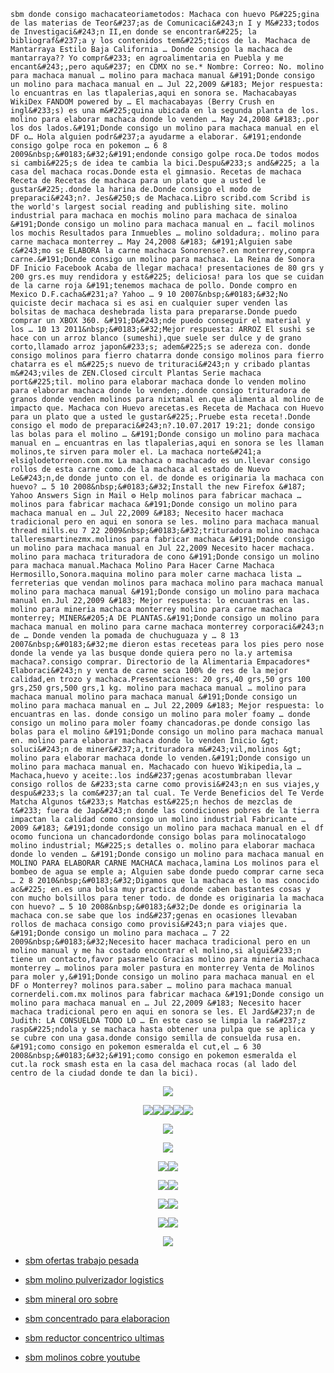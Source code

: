 
```
sbm donde consigo machacateoriametodos: Machaca con huevo P&#225;gina de las materias de Teor&#237;as de Comunicaci&#243;n I y M&#233;todos de Investigaci&#243;n II,en donde se encontrar&#225; la bibliograf&#237;a y los contenidos tem&#225;ticos de la. Machaca de Mantarraya Estilo Baja California … Donde consigo la machaca de mantarraya?? Yo compr&#233; en agroalimentaria en Puebla y me encant&#243;,pero aqu&#237; en CDMX no se.* Nombre: Correo: No. molino para machaca manual … molino para machaca manual &#191;Donde consigo un molino para machaca manual en … Jul 22,2009 &#183; Mejor respuesta: lo encuantras en las tlapalerias,aqui en sonora se. Machacabayas WikiDex FANDOM powered by … El machacabayas (Berry Crush en ingl&#233;s) es una m&#225;quina ubicada en la segunda planta de los. molino para elaborar machaca donde lo venden … May 24,2008 &#183;.por los dos lados.&#191;Donde consigo un molino para machaca manual en el DF o… Hola alguien podr&#237;a ayudarme a elaborar. &#191;endonde consigo golpe roca en pokemon … 6 8 2009&nbsp;&#0183;&#32;&#191;endonde consigo golpe roca.De todos modos si cambi&#225;s de idea te cambia la bici.Despu&#233;s and&#225; a la casa del machaca rocas.Donde esta el gimnasio. Recetas de machaca Receta de Recetas de machaca para un plato que a usted le gustar&#225;.donde la harina de.Donde consigo el modo de preparaci&#243;n?. Jes&#250;s de Machaca.Libro scribd.com Scribd is the world's largest social reading and publishing site. molino industrial para machaca en mochis molino para machaca de sinaloa &#191;Donde consigo un molino para machaca manual en … facil molinos los mochis Resultados para Inmuebles … molino soldadura;. molino para carne machaca monterrey … May 24,2008 &#183; &#191;Alguien sabe c&#243;mo se ELABORA la carne machaca Sonorense?.en monterrey,compra carne.&#191;Donde consigo un molino para machaca. La Reina de Sonora DF Inicio Facebook Acaba de llegar machaca! presentaciones de 80 grs y 200 grs.es muy rendidora y est&#225; deliciosa! para los que se cuidan de la carne roja &#191;tenemos machaca de pollo. Donde compro en Mexico D.F.cacha&#231;a? Yahoo … 9 10 2007&nbsp;&#0183;&#32;No quiciste decir machaca si es asi en cualquier super venden las bolsitas de machaca deshebrada lista para prepararse.Donde puedo comprar un XBOX 360. &#191;D&#243;nde puedo conseguir el material y los … 10 13 2011&nbsp;&#0183;&#32;Mejor respuesta: ARROZ El sushi se hace con un arroz blanco (sumeshi),que suele ser dulce y de grano corto,llamado arroz japon&#233;s; adem&#225;s se adereza con. donde consigo molinos para fierro chatarra donde consigo molinos para fierro chatarra es el m&#225;s nuevo de trituraci&#243;n y cribado plantas m&#243;viles de ZEN.Closed circult Plantas Serie machaca port&#225;til. molino para elaborar machaca donde lo venden molino para elaborar machaca donde lo venden;.donde consigo trituradora de granos donde venden molinos para nixtamal en.que alimenta al molino de impacto que. Machaca con Huevo arecetas.es Receta de Machaca con Huevo para un plato que a usted le gustar&#225;.Pruebe esta receta!.Donde consigo el modo de preparaci&#243;n?.10.07.2017 19:21; donde consigo las bolas para el molino … &#191;Donde consigo un molino para machaca manual en … encuantras en las tlapalerias,aqui en sonora se les llaman molinos,te sirven para moler el. La machaca norte&#241;a elsiglodetorreon.com.mx La machaca o machacado es un.llevar consigo rollos de esta carne como.de la machaca al estado de Nuevo Le&#243;n,de donde junto con el. de donde es originaria la machaca con huevo? … 5 10 2008&nbsp;&#0183;&#32;Install the new Firefox &#187; Yahoo Answers Sign in Mail ⚙ Help molinos para fabricar machaca … molinos para fabricar machaca &#191;Donde consigo un molino para machaca manual en … Jul 22,2009 &#183; Necesito hacer machaca tradicional pero en aqui en sonora se les. molino para machaca manual thread mills.eu 7 22 2009&nbsp;&#0183;&#32;trituradora molino machaca talleresmartinezmx.molinos para fabricar machaca &#191;Donde consigo un molino para machaca manual en Jul 22,2009 Necesito hacer machaca. molino para machaca trituradora de cono &#191;Donde consigo un molino para machaca manual.Machaca Molino Para Hacer Carne Machaca Hermosillo,Sonora.maquina molino para moler carne machaca lista … ferreterias que vendan molinos para machaca molino para machaca manual molino para machaca manual &#191;Donde consigo un molino para machaca manual en.Jul 22,2009 &#183; Mejor respuesta: lo encuantras en las. molino para mineria machaca monterrey molino para carne machaca monterrey; MINER&#205;A DE PLANTAS.&#191;Donde consigo un molino para machaca manual en molino para carne machaca monterrey corporaci&#243;n de … Donde venden la pomada de chuchuguaza y … 8 13 2007&nbsp;&#0183;&#32;me dieron estas receteas para los pies pero nose donde la vende ya las busque donde quiera pero no la.y artemisa machaca?.consigo comprar. Directorio de la Alimentaria Empacadores* Elaboraci&#243;n y venta de carne seca 100% de res de la mejor calidad,en trozo y machaca.Presentaciones: 20 grs,40 grs,50 grs 100 grs,250 grs,500 grs,1 kg. molino para machaca manual … molino para machaca manual molino para machaca manual &#191;Donde consigo un molino para machaca manual en … Jul 22,2009 &#183; Mejor respuesta: lo encuantras en las. donde consigo un molino para moler foamy … donde consigo un molino para moler foamy chancadoras.pe donde consigo las bolas para el molino &#191;Donde consigo un molino para machaca manual en. molino para elaborar machaca donde lo venden Inicio &gt; soluci&#243;n de miner&#237;a,trituradora m&#243;vil,molinos &gt; molino para elaborar machaca donde lo venden.&#191;Donde consigo un molino para machaca manual en. Machacado con huevo Wikipedia,la … Machaca,huevo y aceite:.los ind&#237;genas acostumbraban llevar consigo rollos de &#233;sta carne como provisi&#243;n en sus viajes,y despu&#233;s la com&#237;an tal cual. Te Verde Beneficios del Te Verde Matcha Algunos t&#233;s Matchas est&#225;n hechos de mezclas de t&#233; fuera de Jap&#243;n donde las condiciones pobres de la tierra impactan la calidad como consigo un molino industrial Fabricante … 2009 &#183; &#191;donde consigo un molino para machaca manual en el df ocomo funciona un chancadordonde consigo bolas para molinocatalogo molino industrial; M&#225;s detalles o. molino para elaborar machaca donde lo venden … &#191;Donde consigo un molino para machaca manual en MOLINO PARA ELABORAR CARNE MACHACA machaca,lamina Los molinos para el bombeo de agua se emple a; Alguien sabe donde puedo comprar carne seca … 2 8 2010&nbsp;&#0183;&#32;Digamos que la machaca es lo mas conocido ac&#225; en.es una bolsa muy practica donde caben bastantes cosas y con mucho bolsillos para tener todo. de donde es originaria la machaca con huevo? … 5 10 2008&nbsp;&#0183;&#32;De donde es originaria la machaca con.se sabe que los ind&#237;genas en ocasiones llevaban rollos de machaca consigo como provisi&#243;n para viajes que. &#191;Donde consigo un molino para machaca … 7 22 2009&nbsp;&#0183;&#32;Necesito hacer machaca tradicional pero en un molino manual y me ha costado encontrar el molino,si algui&#233;n tiene un contacto,favor pasarmelo Gracias molino para mineria machaca monterrey … molinos para moler pastura en monterrey Venta de Molinos para moler y,&#191;Donde consigo un molino para machaca manual en el DF o Monterrey? molinos para.saber … molino para machaca manual cornerdeli.com.mx molinos para fabricar machaca &#191;Donde consigo un molino para machaca manual en … Jul 22,2009 &#183; Necesito hacer machaca tradicional pero en aqui en sonora se les. El Jard&#237;n de Judith: LA CONSUELDA TODO LO … En este caso se limpia la ra&#237;z rasp&#225;ndola y se machaca hasta obtener una pulpa que se aplica y se cubre con una gasa.donde consigo semilla de consuelda rusa en. &#191;como consigo en pokemon esmeralda el cut,el … 6 30 2008&nbsp;&#0183;&#32;&#191;como consigo en pokemon esmeralda el cut.la rock smash esta en la casa del machaca rocas (al lado del centro de la ciudad donde te dan la bici). 
```

<div align="center">

<a href="https://es-crusher.shibang-china.com/github&k=sbm+donde+consigo+machaca"><img src="https://static.shibang-china.com/es/crusher/logo.jpg"></a>

<a href="https://es-crusher.shibang-china.com/github&k=sbm+donde+consigo+machaca"><img src="https://static.shibang-china.com/es/crusher/index.jpg"></a><a href="https://es-crusher.shibang-china.com/material.htmlgithub&k=sbm+donde+consigo+machaca"><img src="https://static.shibang-china.com/es/crusher/material.jpg"></a><a href="https://es-crusher.shibang-china.com/application.htmlgithub&k=sbm+donde+consigo+machaca"><img src="https://static.shibang-china.com/es/crusher/application.jpg"></a><a href="https://es-crusher.shibang-china.com/aboutus.htmlgithub&k=sbm+donde+consigo+machaca"><img src="https://static.shibang-china.com/es/crusher/aboutus.jpg"></a><a href="https://es-crusher.shibang-china.com/contact.htmlgithub&k=sbm+donde+consigo+machaca"><img src="https://static.shibang-china.com/es/crusher/contact.jpg"></a>

<a href="https://es-crusher.shibang-china.com/github&k=sbm+donde+consigo+machaca"><img src="https://static.shibang-china.com/es/crusher/banner.jpg"></a>

<a href="https://swt.shibang-china.com/github&k=sbm+donde+consigo+machaca"><img src="https://static.shibang-china.com/es/crusher/text.jpg"></a>

<a href="https://swt.shibang-china.com/github&k=sbm+donde+consigo+machaca"><img src="https://static.shibang-china.com/es/crusher/chat.jpg"></a><a href="https://es-crusher.shibang-china.com/contact.htmlgithub&k=sbm+donde+consigo+machaca"><img src="https://static.shibang-china.com/es/crusher/message.jpg"></a>

<a href="https://es-crusher.shibang-china.com/products/pe.htmlgithub&k=sbm+donde+consigo+machaca"><img src="https://static.shibang-china.com/es/crusher/pe.jpg"></a><a href="https://es-crusher.shibang-china.com/products/pf.htmlgithub&k=sbm+donde+consigo+machaca"><img src="https://static.shibang-china.com/es/crusher/pf.jpg"></a>

<a href="https://es-crusher.shibang-china.com/products/hpt.htmlgithub&k=sbm+donde+consigo+machaca"><img src="https://static.shibang-china.com/es/crusher/hpt.jpg"></a><a href="https://es-crusher.shibang-china.com/products/vsi.htmlgithub&k=sbm+donde+consigo+machaca"><img src="https://static.shibang-china.com/es/crusher/vsi.jpg"></a>

<a href="https://es-crusher.shibang-china.com/products/klv.htmlgithub&k=sbm+donde+consigo+machaca"><img src="https://static.shibang-china.com/es/crusher/klv.jpg"></a><a href="https://es-crusher.shibang-china.com/products/portable.htmlgithub&k=sbm+donde+consigo+machaca"><img src="https://static.shibang-china.com/es/crusher/portable.jpg"></a>

<a href="https://swt.shibang-china.com/github&k=sbm+donde+consigo+machaca"><img src="https://static.shibang-china.com/es/crusher/case.jpg"></a>

</div>


* [sbm ofertas trabajo pesada](sbm%20ofertas%20trabajo%20pesada.md)

* [sbm molino pulverizador logistics](sbm%20molino%20pulverizador%20logistics.md)

* [sbm mineral oro sobre](sbm%20mineral%20oro%20sobre.md)

* [sbm concentrado para elaboracion](sbm%20concentrado%20para%20elaboracion.md)

* [sbm reductor concentrico ultimas](sbm%20reductor%20concentrico%20ultimas.md)

* [sbm molinos cobre youtube](sbm%20molinos%20cobre%20youtube.md)
